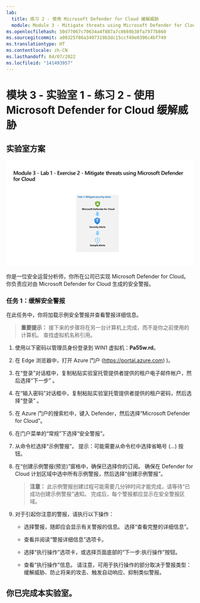 ```yaml
---
lab:
  title: 练习 2 - 使用 Microsoft Defender for Cloud 缓解威胁
  module: Module 3 - Mitigate threats using Microsoft Defender for Cloud
ms.openlocfilehash: 50d77067c70634a4f887a7c8669b38fa7977b860
ms.sourcegitcommit: a90325f86a3497319b3dc15ccf49e0396c4bf749
ms.translationtype: HT
ms.contentlocale: zh-CN
ms.lasthandoff: 04/07/2022
ms.locfileid: "141493957"
---
```

# <a name="module-3---lab-1---exercise-2---mitigate-threats-using-microsoft-defender-for-cloud"></a>模块 3 - 实验室 1 - 练习 2 - 使用 Microsoft Defender for Cloud 缓解威胁

## <a name="lab-scenario"></a>实验室方案

![实验室概述。](../Media/SC-200-Lab_Diagrams_Mod3_L1_Ex2.png)

你是一位安全运营分析师，你所在公司已实现 Microsoft Defender for Cloud。 你负责应对由 Microsoft Defender for Cloud 生成的安全警报。


### <a name="task-1-mitigate-security-alerts"></a>任务 1：缓解安全警报

在此任务中，你将加载示例安全警报并查看警报详细信息。

>**重要提示：** 接下来的步骤将在另一台计算机上完成，而不是你之前使用的计算机。 查找虚拟机名称引用。

1. 使用以下密码以管理员身份登录到 WIN1 虚拟机：**Pa55w.rd**。  

1. 在 Edge 浏览器中，打开 Azure 门户 (https://portal.azure.com) )。

1. 在“登录”对话框中，复制粘贴实验室托管提供者提供的租户电子邮件帐户，然后选择“下一步”  。

1. 在“输入密码”对话框中，复制粘贴实验室托管提供者提供的租户密码，然后选择“登录”  。

1. 在 Azure 门户的搜索栏中，键入 Defender，然后选择“Microsoft Defender for Cloud”。

1. 在门户菜单的“常规”下选择“安全警报”。

1. 从命令栏选择“示例警报”。 提示：可能需要从命令栏中选择省略号 (...) 按钮。

1. 在“创建示例警报(预览)”窗格中，确保已选择你的订阅。 确保在 Defender for Cloud 计划区域中选中所有示例警报，然后选择“创建示例警报”。  

    >**注意：** 此示例警报创建过程可能需要几分钟时间才能完成，请等待“已成功创建示例警报”通知。 完成后，每个警报都应显示在安全警报区域。

1. 对于引起你注意的警报，请执行以下操作：

    - 选择警报，随即应会显示有关警报的信息。 选择“查看完整的详细信息”。

    - 查看并阅读“警报详细信息”选项卡。

    - 选择“执行操作”选项卡，或选择页面底部的“下一步:执行操作”按钮。

    - 查看“执行操作”信息。 请注意，可用于执行操作的部分取决于警报类型：缓解威胁、防止将来的攻击、触发自动响应、抑制类似警报。

## <a name="you-have-completed-the-lab"></a>你已完成本实验室。
